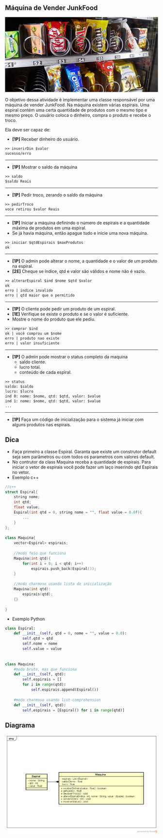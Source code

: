 ## Máquina de Vender JunkFood

![Máquina de vender](figura.png)

O objetivo dessa atividade é implementar uma classe responsável por uma máquina de vender JunkFood. Na máquina existem várias espirais. Uma espiral contém uma certa quantidade de produtos com o mesmo tipo e mesmo preço. O usuário coloca o dinheiro, compra o produto e recebe o troco.

Ela deve ser capaz de:

* **[1P]** Receber dinheiro do usuário.

```
>> inserirDin $valor
sucesso/erro
```

---
* **[1P]** Mostrar o saldo da máquina

```
>> saldo
$saldo Reais
```

---
* **[1P]** Pedir troco, zerando o saldo da máquina

```
>> pedirTroco
voce retirou $valor Reais
```

---
* **[1P]** Iniciar a máquina definindo o número de espirais e a quantidade máxima de produtos em uma espiral.
* Se já havia máquina, então apague tudo e inicie uma nova máquina.

```
>> iniciar $qtdEspirais $maxProdutos
ok
```

---
* **[1P]** O admin pode alterar o nome, a quantidade e o valor de um produto na espiral.
* **[2E]** Cheque se índice, qtd e valor são válidos e nome não é vazio.

```
>> alterarEspiral $ind $nome $qtd $valor
ok
erro | indice invalido
erro | qtd maior que o permitido
```

---
* **[1P]** O cliente pode pedir um produto de um espiral.
* **[1E]** Verifique se existe o produto e se o valor é suficiente.
* Mostre o nome do produto que ele pediu.

```
>> comprar $ind
ok | você comprou um $nome
erro | produto nao existe
erro | valor insuficiente
```

---
* **[1P]** O admin pode mostrar o status completo da maquina
    * saldo cliente.
    * lucro total.
    * conteúdo de cada espiral.

```
>> status
saldo: $saldo
lucro: $lucro
ind 0: nome: $nome, qtd: $qtd, valor: $value
ind 1: nome: $nome, qtd: $qtd, valor: $value
...
```

---
* **[1P]** Faça um código de inicialização para o sistema já iniciar com alguns produtos nas espirais.


## Dica

- Faça primeiro a classe Espiral. Garanta que existe um construtor default seja sem parâmetros ou com todos os parametros com valores default.
- No contrutor da class Maquina receba a quantidade de espirais. Para iniciar o vetor de espirais você pode fazer um laço inserindo qtd Espirais no vetor.
- Exemplo c++

```c++
//c++
struct Espiral{
    string nome;
    int qtd;
    float value;
    Espiral(int qtd = 0, string nome = "", float value = 0.0f){
        ...
    }
};

class Maquina{
    vector<Espiral> espirais;

    //modo feio que funciona
    Maquina(int qtd){
        for(int i = 0; i < qtd; i++)
            espirais.push_back(Espiral());
    }

    //modo charmoso usando lista de inicialização
    Maquina(int qtd):
        espirais(qtd);
    {}

}
```

- Exemplo Python

```python
class Espiral:
    def __init__(self, qtd = 0, nome = "", value = 0.0):
        self.qtd = qtd
        self.nome = nome
        self.value = value


class Maquina:
    #modo bruto, mas que funciona
    def __init__(self, qtd):
        self.espirais = []
        for i in range(qtd):
            self.espirais.append(Espiral())

    #modo charmoso usando list-comprehension
    def __init__(self, qtd):
        self.espirais = [Espiral() for i in range(qtd)]
```


## Diagrama
![](diagrama.png)
